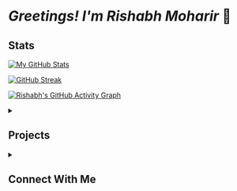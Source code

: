 # _Greetings! I'm Rishabh Moharir_ 👋

<h2>Stats</h2>

[![My GitHub Stats](https://github-readme-stats.vercel.app/api?username=redromnon&show_icons=true&theme=radical&include_all_commits=true)](https://github.com/anuraghazra/github-readme-stats)

[![GitHub Streak](https://github-readme-streak-stats.herokuapp.com/?user=redromnon&theme=radical)](https://git.io/streak-stats)

[![Rishabh's GitHub Activity Graph](https://github-readme-activity-graph.vercel.app/graph?username=redromnon&bg_color=160f21&color=80fef9&line=f20274&point=fae534&area=true&hide_border=true)](https://github.com/ashutosh00710/github-readme-activity-graph)

<details>
<summary> <h2>Projects</h2> </summary>

| Project | Description | Stars | Top Language |
| --- | --- | --- | --- |
| [HeroicBashLauncher](https://github.com/redromnon/HeroicBashLauncher) | 🎮 Directly launch any Epic Games Store and GOG game from anywhere without Heroic. | <img alt="GitHub Repo stars" src="https://img.shields.io/github/stars/redromnon/HeroicBashLauncher?color=dark%20green"> | <img alt="GitHub top language" src="https://img.shields.io/github/languages/top/redromnon/HeroicBashLauncher?style=plastic"> |
| [Geet](https://github.com/redromnon/Geet) | 🎵 A minimalistic YouTube Music frontend | <img alt="GitHub Repo stars" src="https://img.shields.io/github/stars/redromnon/Geet?color=dark%20green">  | <img alt="GitHub top language" src="https://img.shields.io/github/languages/top/redromnon/Geet?style=plastic"> |
| [iBackep](https://github.com/redromnon/iBackep) | 🧰 A lightweight GUI backup manager for Apple iPhone and iPad on Linux | <img alt="GitHub Repo stars" src="https://img.shields.io/github/stars/redromnon/iBackep?color=dark%20green"> | <img alt="GitHub top language" src="https://img.shields.io/github/languages/top/redromnon/iBackep?style=plastic"> |
| [stable-diffusion-interactive-notebook](https://github.com/redromnon/stable-diffusion-interactive-notebook) | 🤖 A Jupyter widgets-based interactive notebook for Google Colab to generate images using Stable Diffusion. | <img alt="GitHub Repo stars" src="https://img.shields.io/github/stars/redromnon/stable-diffusion-interactive-notebook?color=dark%20green"> | <img alt="GitHub top language" src="https://img.shields.io/github/languages/top/redromnon/stable-diffusion-interactive-notebook?style=plastic"> |
| [Music Beats Shop](https://github.com/redromnon/Music-Beats-Shop) | 🎵 E-commerce platform for selling music beats and personalized services | <img alt="GitHub Repo stars" src="https://img.shields.io/github/stars/redromnon/Music-Beats-Shop?color=dark%20green"> | <img alt="GitHub top language" src="https://img.shields.io/github/languages/top/redromnon/Music-Beats-Shop?style=plastic"> |
| [es-theme-blackdice](https://github.com/redromnon/es-theme-blackdice) | 🎮 A Simple-Monochrome Theme for Emulationstation |  <img alt="GitHub Repo stars" src="https://img.shields.io/github/stars/redromnon/es-theme-blackdice?color=dark%20green"> | XML |

</details>

<details>
<summary> <h2>Connect With Me</h2> </summary>

[![LinkedIn](https://img.shields.io/badge/linkedin-%230077B5.svg?style=for-the-badge&logo=linkedin&logoColor=white)](https://in.linkedin.com/in/rishabh-moharir-b804121b5) [![Twitter](https://img.shields.io/badge/Twitter-%231DA1F2.svg?style=for-the-badge&logo=Twitter&logoColor=white)](https://twitter.com/redromnon)

</details>
